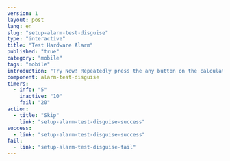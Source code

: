```yaml
---
version: 1
layout: post
lang: en
slug: "setup-alarm-test-disguise"
type: "interactive"
title: "Test Hardware Alarm"
published: "true"
category: "mobile"
tags: "mobile"
introduction: "Try Now! Repeatedly press the any button on the calculator fast until you feel a vibration."
component: alarm-test-disguise
timers:
  - info: "5"
    inactive: "10"
    fail: "20"
action: 
  - title: "Skip"
    link: "setup-alarm-test-disguise-success"
success: 
  - link: "setup-alarm-test-disguise-success"
fail: 
  - link: "setup-alarm-test-disguise-fail"
---
```


